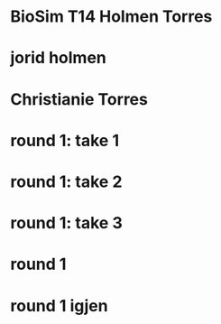 # BioSim T14 Holmen Torres

# jorid holmen

# Christianie Torres

# round 1: take 1
# round 1: take 2
# round 1: take 3










# round 1 
# round 1 igjen 
